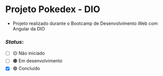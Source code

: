 # Projeto Pokedex - DIO
- Projeto realizado durante o Bootcamp de Desenvolvimento Web com Angular da DIO
### *Status*:
- [ ] 🟡 Não iniciado
- [ ] 🟠 Em desenvolvimento 
- [x] 🟢 Concluído 
